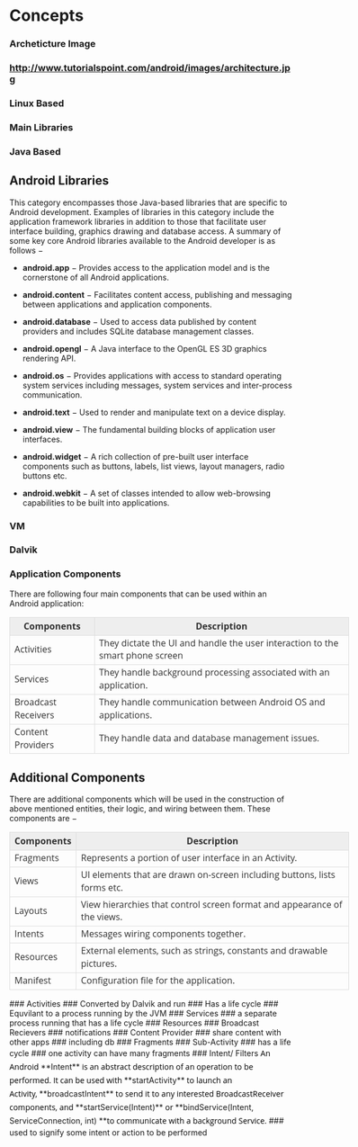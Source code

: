 # Concepts
### Archeticture Image
### http://www.tutorialspoint.com/android/images/architecture.jpg
### Linux Based
### Main Libraries
### Java Based
## Android Libraries

This category encompasses those Java-based libraries that are specific to Android development. Examples of libraries in this category include the application framework libraries in addition to those that facilitate user interface building, graphics drawing and database access. A summary of some key core Android libraries available to the Android developer is as follows −

*   **android.app** − Provides access to the application model and is the cornerstone of all Android applications.

*   **android.content** − Facilitates content access, publishing and messaging between applications and application components.

*   **android.database** − Used to access data published by content providers and includes SQLite database management classes.

*   **android.opengl** − A Java interface to the OpenGL ES 3D graphics rendering API.

*   **android.os** − Provides applications with access to standard operating system services including messages, system services and inter-process communication.

*   **android.text** − Used to render and manipulate text on a device display.

*   **android.view** − The fundamental building blocks of application user interfaces.

*   **android.widget** − A rich collection of pre-built user interface components such as buttons, labels, list views, layout managers, radio buttons etc.

*   **android.webkit** − A set of classes intended to allow web-browsing capabilities to be built into applications.
### VM
### Dalvik
### Application Components
There are following four main components that can be used within an Android application:

<table class="table table-bordered" style="box-sizing: border-box; border-collapse: collapse; width: 604px; border-left-width: 1px; border-left-style: solid; border-left-color: rgb(221, 221, 221); color: rgb(49, 49, 49); font-family: 'Open Sans', Arial, sans-serif; line-height: 22px;">

<tbody style="box-sizing: border-box;">

<tr style="box-sizing: border-box;">

<th style="box-sizing: border-box; line-height: 1.42857143; border-top-width: 1px; border-right-width: 1px; border-bottom-width: 1px; border-top-style: solid; border-right-style: solid; border-bottom-style: solid; border-top-color: rgb(221, 221, 221); border-right-color: rgb(221, 221, 221); border-bottom-color: rgb(221, 221, 221); width: 150px; background: rgb(238, 238, 238);">Components</th>

<th style="box-sizing: border-box; line-height: 1.42857143; border-top-width: 1px; border-right-width: 1px; border-bottom-width: 1px; border-top-style: solid; border-right-style: solid; border-bottom-style: solid; border-top-color: rgb(221, 221, 221); border-right-color: rgb(221, 221, 221); border-bottom-color: rgb(221, 221, 221); background: rgb(238, 238, 238);">Description</th>

</tr>

<tr style="box-sizing: border-box;">

<td style="box-sizing: border-box; line-height: 1.42857143; border-right-width: 1px; border-bottom-width: 1px; border-right-style: solid; border-bottom-style: solid; border-right-color: rgb(221, 221, 221); border-bottom-color: rgb(221, 221, 221);">Activities</td>

<td style="box-sizing: border-box; line-height: 1.42857143; border-right-width: 1px; border-bottom-width: 1px; border-right-style: solid; border-bottom-style: solid; border-right-color: rgb(221, 221, 221); border-bottom-color: rgb(221, 221, 221);">They dictate the UI and handle the user interaction to the smart phone screen</td>

</tr>

<tr style="box-sizing: border-box;">

<td style="box-sizing: border-box; line-height: 1.42857143; border-right-width: 1px; border-bottom-width: 1px; border-right-style: solid; border-bottom-style: solid; border-right-color: rgb(221, 221, 221); border-bottom-color: rgb(221, 221, 221);">Services</td>

<td style="box-sizing: border-box; line-height: 1.42857143; border-right-width: 1px; border-bottom-width: 1px; border-right-style: solid; border-bottom-style: solid; border-right-color: rgb(221, 221, 221); border-bottom-color: rgb(221, 221, 221);">They handle background processing associated with an application.</td>

</tr>

<tr style="box-sizing: border-box;">

<td style="box-sizing: border-box; line-height: 1.42857143; border-right-width: 1px; border-bottom-width: 1px; border-right-style: solid; border-bottom-style: solid; border-right-color: rgb(221, 221, 221); border-bottom-color: rgb(221, 221, 221);">Broadcast Receivers</td>

<td style="box-sizing: border-box; line-height: 1.42857143; border-right-width: 1px; border-bottom-width: 1px; border-right-style: solid; border-bottom-style: solid; border-right-color: rgb(221, 221, 221); border-bottom-color: rgb(221, 221, 221);">They handle communication between Android OS and applications.</td>

</tr>

<tr style="box-sizing: border-box;">

<td style="box-sizing: border-box; line-height: 1.42857143; border-right-width: 1px; border-bottom-width: 1px; border-right-style: solid; border-bottom-style: solid; border-right-color: rgb(221, 221, 221); border-bottom-color: rgb(221, 221, 221);">Content Providers</td>

<td style="box-sizing: border-box; line-height: 1.42857143; border-right-width: 1px; border-bottom-width: 1px; border-right-style: solid; border-bottom-style: solid; border-right-color: rgb(221, 221, 221); border-bottom-color: rgb(221, 221, 221);">They handle data and database management issues.</td>

</tr>

</tbody>

</table>

<div>

## Additional Components

There are additional components which will be used in the construction of above mentioned entities, their logic, and wiring between them. These components are −

<table class="table table-bordered" style="box-sizing: border-box; border-collapse: collapse; width: 604px; border-left-width: 1px; border-left-style: solid; border-left-color: rgb(221, 221, 221); color: rgb(49, 49, 49); font-family: 'Open Sans', Arial, sans-serif; line-height: 22px;">

<tbody style="box-sizing: border-box;">

<tr style="box-sizing: border-box;">

<th style="box-sizing: border-box; line-height: 1.42857143; border-top-width: 1px; border-right-width: 1px; border-bottom-width: 1px; border-top-style: solid; border-right-style: solid; border-bottom-style: solid; border-top-color: rgb(221, 221, 221); border-right-color: rgb(221, 221, 221); border-bottom-color: rgb(221, 221, 221); background: rgb(238, 238, 238);">Components</th>

<th style="box-sizing: border-box; line-height: 1.42857143; border-top-width: 1px; border-right-width: 1px; border-bottom-width: 1px; border-top-style: solid; border-right-style: solid; border-bottom-style: solid; border-top-color: rgb(221, 221, 221); border-right-color: rgb(221, 221, 221); border-bottom-color: rgb(221, 221, 221); background: rgb(238, 238, 238);">Description</th>

</tr>

<tr style="box-sizing: border-box;">

<td style="box-sizing: border-box; line-height: 1.42857143; border-right-width: 1px; border-bottom-width: 1px; border-right-style: solid; border-bottom-style: solid; border-right-color: rgb(221, 221, 221); border-bottom-color: rgb(221, 221, 221);">Fragments</td>

<td style="box-sizing: border-box; line-height: 1.42857143; border-right-width: 1px; border-bottom-width: 1px; border-right-style: solid; border-bottom-style: solid; border-right-color: rgb(221, 221, 221); border-bottom-color: rgb(221, 221, 221);">Represents a portion of user interface in an Activity.</td>

</tr>

<tr style="box-sizing: border-box;">

<td style="box-sizing: border-box; line-height: 1.42857143; border-right-width: 1px; border-bottom-width: 1px; border-right-style: solid; border-bottom-style: solid; border-right-color: rgb(221, 221, 221); border-bottom-color: rgb(221, 221, 221);">Views</td>

<td style="box-sizing: border-box; line-height: 1.42857143; border-right-width: 1px; border-bottom-width: 1px; border-right-style: solid; border-bottom-style: solid; border-right-color: rgb(221, 221, 221); border-bottom-color: rgb(221, 221, 221);">UI elements that are drawn on-screen including buttons, lists forms etc.</td>

</tr>

<tr style="box-sizing: border-box;">

<td style="box-sizing: border-box; line-height: 1.42857143; border-right-width: 1px; border-bottom-width: 1px; border-right-style: solid; border-bottom-style: solid; border-right-color: rgb(221, 221, 221); border-bottom-color: rgb(221, 221, 221);">Layouts</td>

<td style="box-sizing: border-box; line-height: 1.42857143; border-right-width: 1px; border-bottom-width: 1px; border-right-style: solid; border-bottom-style: solid; border-right-color: rgb(221, 221, 221); border-bottom-color: rgb(221, 221, 221);">View hierarchies that control screen format and appearance of the views.</td>

</tr>

<tr style="box-sizing: border-box;">

<td style="box-sizing: border-box; line-height: 1.42857143; border-right-width: 1px; border-bottom-width: 1px; border-right-style: solid; border-bottom-style: solid; border-right-color: rgb(221, 221, 221); border-bottom-color: rgb(221, 221, 221);">Intents</td>

<td style="box-sizing: border-box; line-height: 1.42857143; border-right-width: 1px; border-bottom-width: 1px; border-right-style: solid; border-bottom-style: solid; border-right-color: rgb(221, 221, 221); border-bottom-color: rgb(221, 221, 221);">Messages wiring components together.</td>

</tr>

<tr style="box-sizing: border-box;">

<td style="box-sizing: border-box; line-height: 1.42857143; border-right-width: 1px; border-bottom-width: 1px; border-right-style: solid; border-bottom-style: solid; border-right-color: rgb(221, 221, 221); border-bottom-color: rgb(221, 221, 221);">Resources</td>

<td style="box-sizing: border-box; line-height: 1.42857143; border-right-width: 1px; border-bottom-width: 1px; border-right-style: solid; border-bottom-style: solid; border-right-color: rgb(221, 221, 221); border-bottom-color: rgb(221, 221, 221);">External elements, such as strings, constants and drawable pictures.</td>

</tr>

<tr style="box-sizing: border-box;">

<td style="box-sizing: border-box; line-height: 1.42857143; border-right-width: 1px; border-bottom-width: 1px; border-right-style: solid; border-bottom-style: solid; border-right-color: rgb(221, 221, 221); border-bottom-color: rgb(221, 221, 221);">Manifest</td>

<td style="box-sizing: border-box; line-height: 1.42857143; border-right-width: 1px; border-bottom-width: 1px; border-right-style: solid; border-bottom-style: solid; border-right-color: rgb(221, 221, 221); border-bottom-color: rgb(221, 221, 221);">Configuration file for the application.  

</td>

</tr>

</tbody>

</table>

</div>
### Activities
### Converted by Dalvik and run
### Has a life cycle
### Equvilant to a process running by the JVM
### Services
### a separate process running that has a life cycle
### Resources
### Broadcast Recievers
### notifications
### Content Provider
### share content with other apps
### including db
### Fragments
### Sub-Activity
### has a life cycle
### one activity can have many fragments
### Intent/ Filters
<span style="color: rgb(0, 0, 0); font-family: 'Open Sans', Arial, sans-serif; line-height: 24px; text-align: justify;">An Android </span>**Intent**<span style="color: rgb(0, 0, 0); font-family: 'Open Sans', Arial, sans-serif; line-height: 24px; text-align: justify;"> is an abstract description of an operation to be performed. It can be used with </span>**startActivity**<span style="color: rgb(0, 0, 0); font-family: 'Open Sans', Arial, sans-serif; line-height: 24px; text-align: justify;"> to launch an Activity, </span>**broadcastIntent**<span style="color: rgb(0, 0, 0); font-family: 'Open Sans', Arial, sans-serif; line-height: 24px; text-align: justify;"> to send it to any interested BroadcastReceiver components, and </span>**startService(Intent)**<span style="color: rgb(0, 0, 0); font-family: 'Open Sans', Arial, sans-serif; line-height: 24px; text-align: justify;"> or </span>**bindService(Intent, ServiceConnection, int) **<span style="color: rgb(0, 0, 0); font-family: 'Open Sans', Arial, sans-serif; line-height: 24px; text-align: justify;">to communicate with a background Service.</span>
### used to signify some intent or action to be performed
